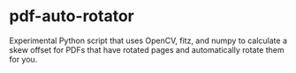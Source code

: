 # pdf-auto-rotator
Experimental Python script that uses OpenCV, fitz, and numpy to calculate a skew offset for PDFs that have rotated pages and automatically rotate them for you. 


